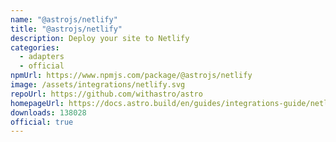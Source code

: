 ```yaml
---
name: "@astrojs/netlify"
title: "@astrojs/netlify"
description: Deploy your site to Netlify
categories:
  - adapters
  - official
npmUrl: https://www.npmjs.com/package/@astrojs/netlify
image: /assets/integrations/netlify.svg
repoUrl: https://github.com/withastro/astro
homepageUrl: https://docs.astro.build/en/guides/integrations-guide/netlify/
downloads: 138028
official: true
---
```

